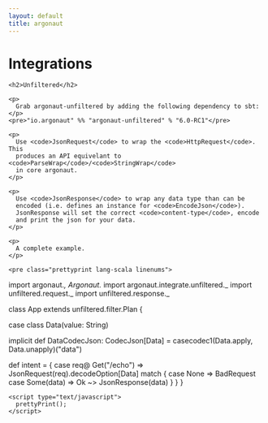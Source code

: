 ```yaml
---
layout: default
title: argonaut
---
```


<div id="main">

  <h1>Integrations</h1>

  <div id="content">

    <h2>Unfiltered</h2>

    <p>
      Grab argonaut-unfiltered by adding the following dependency to sbt:
    </p>
    <pre>"io.argonaut" %% "argonaut-unfiltered" % "6.0-RC1"</pre>

    <p>
      Use <code>JsonRequest</code> to wrap the <code>HttpRequest</code>. This
      produces an API equivelant to <code>ParseWrap</code>/<code>StringWrap</code>
      in core argonaut.
    </p>

    <p>
      Use <code>JsonResponse</code> to wrap any data type than can be
      encoded (i.e. defines an instance for <code>EncodeJson</code>).
      JsonResponse will set the correct <code>content-type</code>, encode
      and print the json for your data.
    </p>

    <p>
      A complete example.
    </p>

    <pre class="prettyprint lang-scala linenums">
import argonaut._, Argonaut._
import argonaut.integrate.unfiltered._
import unfiltered.request._
import unfiltered.response._

class App extends unfiltered.filter.Plan {

  case class Data(value: String)

  implicit def DataCodecJson: CodecJson[Data] =
    casecodec1(Data.apply, Data.unapply)("data")

  def intent = {
    case req@ Get("/echo") =>
      JsonRequest(req).decodeOption[Data] match {
        case None => BadRequest
        case Some(data) => Ok ~> JsonResponse(data)
      }
    }
  }
</pre>

    <script type="text/javascript">
      prettyPrint();
    </script>

  </div>
</div>
